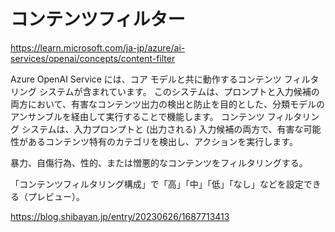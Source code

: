 # コンテンツフィルター

https://learn.microsoft.com/ja-jp/azure/ai-services/openai/concepts/content-filter

Azure OpenAI Service には、コア モデルと共に動作するコンテンツ フィルタリング システムが含まれています。 このシステムは、プロンプトと入力候補の両方において、有害なコンテンツ出力の検出と防止を目的とした、分類モデルのアンサンブルを経由して実行することで機能します。 コンテンツ フィルタリング システムは、入力プロンプトと (出力される) 入力候補の両方で、有害な可能性があるコンテンツ特有のカテゴリを検出し、アクションを実行します。

暴力、自傷行為、性的、または憎悪的なコンテンツをフィルタリングする。

「コンテンツフィルタリング構成」で「高」「中」「低」「なし」などを設定できる（プレビュー）。


https://blog.shibayan.jp/entry/20230626/1687713413



